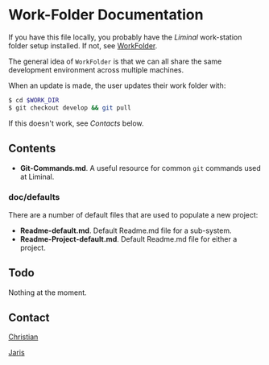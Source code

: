 # Work-Folder Documentation
If you have this file locally, you probably have the _Liminal_ work-station folder setup installed. If not, see [WorkFolder](https://github.com/LiminalVR/WorkFolder).

The general idea of `WorkFolder` is that we can all share the same development environment across multiple machines.

When an update is made, the user updates their work folder with:

```bash
$ cd $WORK_DIR
$ git checkout develop && git pull
```

If this doesn't work, see *Contacts* below.

## Contents
* **Git-Commands.md**. A useful resource for common `git` commands used at Liminal.

### doc/defaults
There are a number of default files that are used to populate a new project:

* **Readme-default.md**. Default Readme.md file for a sub-system.
* **Readme-Project-default.md**. Default Readme.md file for either a project.

## Todo
Nothing at the moment.

## Contact

[Christian](mailto:christian@liminalvr.com)

[Jaris](mailto:jaris@liminalvr.com)


